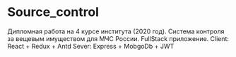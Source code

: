 # Source_control

Дипломная работа на 4 курсе института (2020 год). Система контроля за вещевым имуществом для МЧС России.
FullStack приложение.
Client: React + Redux + Antd
Sever: Express + MobgoDb + JWT
